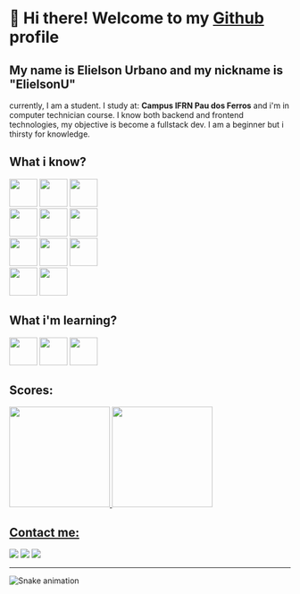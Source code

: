 # 👋 Hi there! Welcome to my <a href="github.com/ElielsonU">Github</a> profile

## My name is Elielson Urbano and my nickname is "ElielsonU"
<p>
   currently, I am a student. I study at: <strong>Campus IFRN Pau dos Ferros</strong> and i'm in computer technician course. I know both backend and frontend technologies, my objective is become a fullstack dev. I am a beginner but i thirsty for knowledge.
</p>

## What i know?

<div>
<img src="https://cdn.jsdelivr.net/gh/devicons/devicon/icons/python/python-original.svg" width=50/>          
<img src="https://cdn.jsdelivr.net/gh/devicons/devicon/icons/nextjs/nextjs-original.svg" width=50/>
<img src="https://cdn.jsdelivr.net/gh/devicons/devicon/icons/react/react-original.svg" width=50/>
</div>

<div>
<img src="https://cdn.jsdelivr.net/gh/devicons/devicon/icons/typescript/typescript-plain.svg" width=50/>
<img src="https://cdn.jsdelivr.net/gh/devicons/devicon/icons/nodejs/nodejs-original.svg" width=50/>
<img src="https://cdn.jsdelivr.net/gh/devicons/devicon/icons/express/express-original.svg" width=50/>
</div>

<div>
<img src="https://cdn.jsdelivr.net/gh/devicons/devicon/icons/javascript/javascript-plain.svg" width=50/>
<img src="https://cdn.jsdelivr.net/gh/devicons/devicon/icons/html5/html5-plain.svg" width=50/>
<img src="https://cdn.jsdelivr.net/gh/devicons/devicon/icons/css3/css3-plain.svg" width=50/>
</div>
<div>
<img src="https://cdn.jsdelivr.net/gh/devicons/devicon/icons/mysql/mysql-original.svg" width=50/>
<img src="https://cdn.jsdelivr.net/gh/devicons/devicon/icons/git/git-original.svg" width=50/>
</div>



## What i'm learning?
<div>
<img src="https://cdn.jsdelivr.net/gh/devicons/devicon/icons/java/java-original.svg" width=50/>
<img src="https://cdn.jsdelivr.net/gh/devicons/devicon/icons/cplusplus/cplusplus-plain.svg" width=50/>
<img src="https://cdn.jsdelivr.net/gh/devicons/devicon/icons/django/django-plain.svg" width=50/>
</div>
          
## Scores:

<div>
<a href="https://github.com/ElielsonU">
<img height="180em" src="https://github-readme-stats.vercel.app/api/top-langs/?username=ElielsonU&layout=compact&langs_count=7&theme=dracula"/>
<img height="180em" src="https://github-readme-stats.vercel.app/api?username=ElielsonU&show_icons=true&theme=dracula&include_all_commits=true&count_private=true"/>
</div>

## Contact me:

<div>
<a href="https://www.instagram.com/urbanoelielson/" target="_blank"><img src="https://img.shields.io/badge/-Instagram-%23E4405F?style=for-the-badge&logo=instagram&logoColor=white" target="_blank"></a>
<a href = "mailto:elielson7756@gmail.com"><img src="https://img.shields.io/badge/Gmail-D14836?style=for-the-badge&logo=gmail&logoColor=white" target="_blank"></a>
<a href="https://www.linkedin.com/in/elielson-urbano-b08654223/" target="_blank"><img src="https://img.shields.io/badge/-LinkedIn-%230077B5?style=for-the-badge&logo=linkedin&logoColor=white" target="_blank"></a>   
</div>
<hr/>
<div>
   
   ![Snake animation](https://github.com/ElielsonU/ElielsonU/blob/output/github-contribution-grid-snake.svg)

</div>

